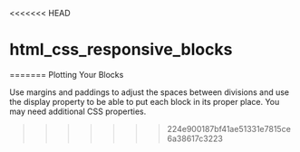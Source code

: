 <<<<<<< HEAD
# html_css_responsive_blocks
=======
Plotting Your Blocks

 Use margins and paddings to adjust the spaces between divisions and use the display property to be able to put each block in its proper place. You may need additional CSS properties.
>>>>>>> 224e900187bf41ae51331e7815ce6a38617c3223
